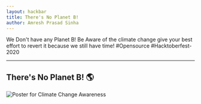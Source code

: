 ```yaml
---
layout: hackbar
title: There's No Planet B!
author: Amresh Prasad Sinha
---
```


We Don't have any Planet B! Be Aware of the climate change give your best effort to revert it because we still have time!
#Opensource #Hacktoberfest-2020

---

## There's No Planet B! 🌎

![Poster for Climate Change Awareness]({{site.baseurl}}/assets/images/Amresh_Prasad_Sinha.jpg)